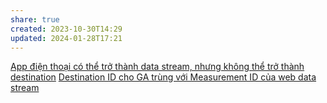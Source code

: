 ```yaml
---
share: true
created: 2023-10-30T14:29
updated: 2024-01-28T17:21
---
```

[App điện thoại có thể trở thành data stream, nhưng không thể trở thành destination](./App%20%C4%91i%E1%BB%87n%20tho%E1%BA%A1i%20c%C3%B3%20th%E1%BB%83%20tr%E1%BB%9F%20th%C3%A0nh%20data%20stream,%20nh%C6%B0ng%20kh%C3%B4ng%20th%E1%BB%83%20tr%E1%BB%9F%20th%C3%A0nh%20destination.md)
[Destination ID cho GA trùng với Measurement ID của web data stream](./Destination%20ID%20cho%20GA%20tr%C3%B9ng%20v%E1%BB%9Bi%20Measurement%20ID%20c%E1%BB%A7a%20web%20data%20stream.md)